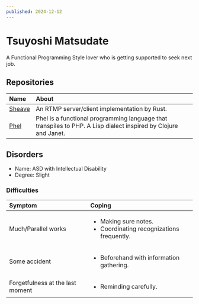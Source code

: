 ```yaml
---
published: 2024-12-12
---
```


# Tsuyoshi Matsudate

A Functional Programming Style lover who is getting supported to seek next job.

## Repositories

|Name|About|
| :- | :- |
|[Sheave](https://github.com/t-matsudate/sheave)|An RTMP server/client implementation by Rust.|
|[Phel](https://github.com/phel-lang/phel-lang)|Phel is a functional programming language that transpiles to PHP. A Lisp dialect inspired by Clojure and Janet.|

## Disorders

* Name: ASD with Intellectual Disability
* Degree: Slight

### Difficulties

|Symptom|Coping|
| :- | :- |
|Much/Parallel works|<ul><li>Making sure notes.</li><li>Coordinating recognizations frequently.</li></ul>|
|Some accident|<ul><li>Beforehand with information gathering.</li></ul>|
|Forgetfulness at the last moment|<ul><li>Reminding carefully.</li></ul>|
